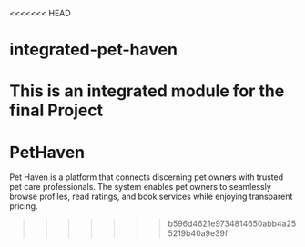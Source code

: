 <<<<<<< HEAD
# integrated-pet-haven
This is an integrated module for the final Project 
=======
# PetHaven
Pet Haven is a platform that connects discerning pet owners with trusted pet care professionals.  The system enables pet owners to seamlessly browse profiles, read ratings, and book services while  enjoying transparent pricing. 
>>>>>>> b596d4621e9734814650abb4a255219b40a9e39f
